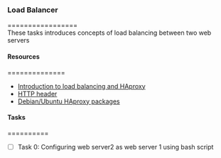 ### Load Balancer    
=================      
These tasks introduces concepts of load balancing between two web servers     

#### Resources     
==============    
* [Introduction to load balancing and HAproxy](https://www.digitalocean.com/community/tutorials/an-introduction-to-haproxy-and-load-balancing-concepts)    
* [HTTP header](https://www.techopedia.com/definition/27178/http-header)    
* [Debian/Ubuntu HAproxy packages](https://haproxy.debian.net/)    

#### Tasks    
==========    
* [ ] Task 0: Configuring web server2 as web server 1 using bash script    
